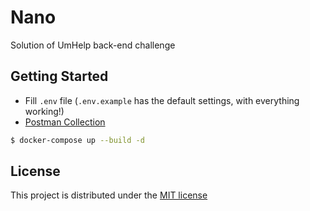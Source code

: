# Nano

Solution of UmHelp back-end challenge

## Getting Started

- Fill `.env` file (`.env.example` has the default settings, with everything working!)
- [Postman Collection](nano.postman_collection.json)

```sh
$ docker-compose up --build -d
```

## License

This project is distributed under the [MIT license](LICENSE)

